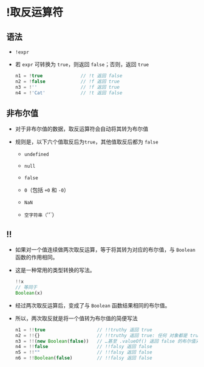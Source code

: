 # !取反运算符

## 语法

*   `!expr`

*   若 `expr` 可转换为 `true`，则返回 `false`；否则，返回 `true`

    ```javascript
    n1 = !true              // !t 返回 false
    n2 = !false             // !f 返回 true
    n3 = !''                // !f 返回 true
    n4 = !'Cat'             // !t 返回 false
    ```

## 非布尔值

*   对于非布尔值的数据，取反运算符会自动将其转为布尔值

*   规则是，以下六个值取反后为`true`，其他值取反后都为 `false`

    *   `undefined`

    *   `null`

    *   `false`

    *   `0`（包括 `+0` 和 `-0`）

    *   `NaN`

    *   `空字符串（`''\`）

## !!

*   如果对一个值连续做两次取反运算，等于将其转为对应的布尔值，与 `Boolean` 函数的作用相同。

*   这是一种常用的类型转换的写法。

    ```javascript
    !!x
    // 等同于
    Boolean(x)
    ```

*   经过两次取反运算后，变成了与 `Boolean` 函数结果相同的布尔值。

*   所以，两次取反就是将一个值转为布尔值的简便写法

    ```javascript
    n1 = !!true                   // !!truthy 返回 true
    n2 = !!{}                     // !!truthy 返回 true: 任何 对象都是 truthy 的…
    n3 = !!(new Boolean(false))   // …甚至 .valueOf() 返回 false 的布尔值对象也是！
    n4 = !!false                  // !!falsy 返回 false
    n5 = !!""                     // !!falsy 返回 false
    n6 = !!Boolean(false)         // !!falsy 返回 false
    ```
